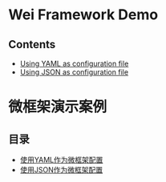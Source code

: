 # Wei Framework Demo

## Contents

* [Using YAML as configuration file](using-yaml-as-configuration-file)
* [Using JSON as configuration file](using-json-as-configuration-file)

# 微框架演示案例

## 目录

* [使用YAML作为微框架配置](using-yaml-as-configuration-file)
* [使用JSON作为微框架配置](using-json-as-configuration-file)
